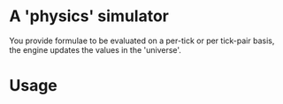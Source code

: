 # A 'physics' simulator

You provide formulae to be evaluated on a per-tick or per tick-pair basis, the
engine updates the values in the 'universe'.

# Usage

```coffee




```

